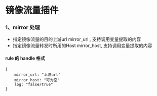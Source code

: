 # 镜像流量插件

### 1、mirror 处理
- 指定镜像流量的目的上游url mirror\_url , 支持调用变量提取的内容
- 指定镜像流量转发时所用的Host mirror\_host, 支持调用变量提取的内容

#### rule 的 handle 格式
    {
    	mirror_url: "上游url"
    	mirror_host: "可为空"
    	log: "false/true"
    }